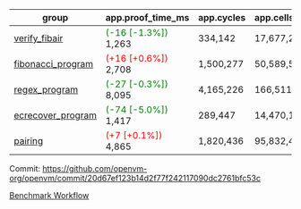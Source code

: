 | group | app.proof_time_ms | app.cycles | app.cells_used | leaf.proof_time_ms | leaf.cycles | leaf.cells_used |
| -- | -- | -- | -- | -- | -- | -- |
| [verify_fibair](https://github.com/openvm-org/openvm/blob/benchmark-results/benchmarks-pr/1549/verify_fibair-20d67ef123b14d2f77f242117090dc2761bfc53c.md) |<span style='color: green'>(-16 [-1.3%])</span> 1,263 |  334,142 |  17,677,298 |- | - | - |
| [fibonacci_program](https://github.com/openvm-org/openvm/blob/benchmark-results/benchmarks-pr/1549/fibonacci-20d67ef123b14d2f77f242117090dc2761bfc53c.md) |<span style='color: red'>(+16 [+0.6%])</span> 2,708 |  1,500,277 |  50,589,503 |- | - | - |
| [regex_program](https://github.com/openvm-org/openvm/blob/benchmark-results/benchmarks-pr/1549/regex-20d67ef123b14d2f77f242117090dc2761bfc53c.md) |<span style='color: green'>(-27 [-0.3%])</span> 8,095 |  4,165,226 |  166,511,152 |- | - | - |
| [ecrecover_program](https://github.com/openvm-org/openvm/blob/benchmark-results/benchmarks-pr/1549/ecrecover-20d67ef123b14d2f77f242117090dc2761bfc53c.md) |<span style='color: green'>(-74 [-5.0%])</span> 1,417 |  289,447 |  14,470,186 |- | - | - |
| [pairing](https://github.com/openvm-org/openvm/blob/benchmark-results/benchmarks-pr/1549/pairing-20d67ef123b14d2f77f242117090dc2761bfc53c.md) |<span style='color: red'>(+7 [+0.1%])</span> 4,865 |  1,820,436 |  95,832,407 |- | - | - |


Commit: https://github.com/openvm-org/openvm/commit/20d67ef123b14d2f77f242117090dc2761bfc53c

[Benchmark Workflow](https://github.com/openvm-org/openvm/actions/runs/14276397051)
